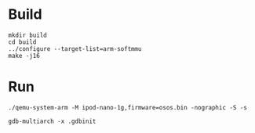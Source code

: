 # Build

```
mkdir build
cd build
../configure --target-list=arm-softmmu
make -j16
```

# Run

```
./qemu-system-arm -M ipod-nano-1g,firmware=osos.bin -nographic -S -s

gdb-multiarch -x .gdbinit
```
